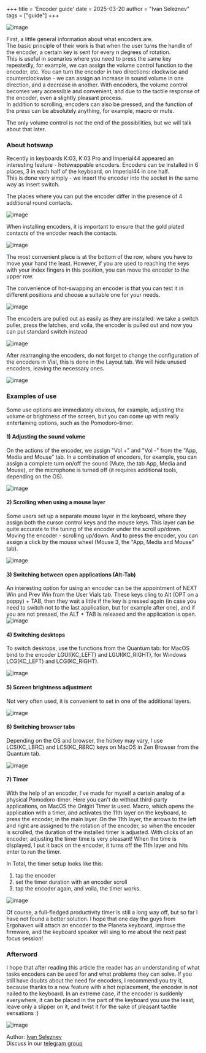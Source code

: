 +++
title = 'Encoder guide'
date = 2025-03-20
author = "Ivan Seleznev"
tags = ["guide"]
+++

![image](/images/encoders/1.png)

First, a little general information about what encoders are.  
The basic principle of their work is that when the user turns the handle of the encoder, a certain key is sent for every n degrees of rotation.  
This is useful in scenarios where you need to press the same key repeatedly, for example, we can assign the volume control function to the encoder, etc. You can turn the encoder in two directions: clockwise and counterclockwise - we can assign an increase in sound volume in one direction, and a decrease in another. With encoders, the volume control becomes very accessible and convenient, and due to the tactile response of the encoder, even a slightly pleasant process.  
In addition to scrolling, encoders can also be pressed, and the function of the press can be absolutely anything, for example, macro or mute.

The only volume control is not the end of the possibilities, but we will talk about that later.

### About hotswap
Recently in keyboards K:03, K:03 Pro and Imperial44 appeared an interesting feature - hotswappable encoders. 
Encoders can be installed in 6 places, 3 in each half of the keyboard, on Imperial44 in one half.  
This is done very simply - we insert the encoder into the socket in the same way as insert switch. 

The places where you can put the encoder differ in the presence of 4 additional round contacts.

![image](/images/encoders/2.png)


When installing encoders, it is important to ensure that the gold plated contacts of the encoder reach the contacts.

![image](/images/encoders/3.png)


The most convenient place is at the bottom of the row, where you have to move your hand the least. However, if you are used to reaching the keys with your index fingers in this position, you can move the encoder to the upper row.

The convenience of hot-swapping an encoder is that you can test it in different positions and choose a suitable one for your needs.

![image](/images/encoders/4.gif)


The encoders are pulled out as easily as they are installed: we take a switch puller, press the latches, and voila, the encoder is pulled out and now you can put standard switch instead

![image](/images/encoders/5.png)


After rearranging the encoders, do not forget to change the configuration of the encoders in Vial, this is done in the Layout tab. We will hide unused encoders, leaving the necessary ones.

![image](/images/encoders/6.gif)


### Examples of use

Some use options are immediately obvious, for example, adjusting the volume or brightness of the screen, but you can come up with really entertaining options, such as the Pomodoro-timer.

#### 1) Adjusting the sound volume
On the actions of the encoder, we assign "Vol +" and "Vol -" from the "App, Media and Mouse" tab. In a combination of encoders, for example, you can assign a complete turn on/off the sound (Mute, the tab App, Media and Mouse), or the microphone is turned off (it requires additional tools, depending on the OS).

![image](/images/encoders/7.gif)


#### 2) Scrolling when using a mouse layer
Some users set up a separate mouse layer in the keyboard, where they assign both the cursor control keys and the mouse keys. This layer can be quite accurate to the tuning of the encoder under the scroll up/down. Moving the encoder - scrolling up/down. And to press the encoder, you can assign a click by the mouse wheel (Mouse 3, the "App, Media and Mouse" tab).

![image](/images/encoders/8.png)

#### 3) Switching between open applications (Alt-Tab)
An interesting option for using an encoder can be the appointment of NEXT Win and Prev Win from the User Vials tab. These keys cling to Alt (OPT on a poppy) + TAB, then they wait a little if the key is pressed again (in case you need to switch not to the last application, but for example after one), and if you are not pressed, the ALT + TAB is released and the application is open.
![image](/images/encoders/9.png)

#### 4) Switching desktops
To switch desktops, use the functions from the Quantum tab: for MacOS bind to the encoder LGUI(KC_LEFT) and LGUI(KC_RIGHT), for Windows LCG(KC_LEFT) and LCG(KC_RIGHT).

![image](/images/encoders/10.png)

#### 5) Screen brightness adjustment
Not very often used, it is convenient to set in one of the additional layers.

![image](/images/encoders/11.gif)

#### 6) Switching browser tabs
Depending on the OS and browser, the hotkey may vary, I use LCS(KC_LBRC) and LCS(KC_RBRC) keys on MacOS in Zen Browser from the Quantum tab.

![image](/images/encoders/12.png)

#### 7) Timer
With the help of an encoder, I've made for myself a certain analog of a physical Pomodoro-timer. Here you can't do without third-party applications, on MacOS the Onigiri Timer is used.
Macro, which opens the application with a timer, and activates the 11th layer on the keyboard, to press the encoder, in the main layer. On the 11th layer, the arrows to the left and right are assigned to the rotation of the encoder, so when the encoder is scrolled, the duration of the installed timer is adjusted. With clicks of an encoder, adjusting the timer time is very pleasant! When the time is displayed, I put it back on the encoder, it turns off the 11th layer and hits enter to run the timer.

In Total, the timer setup looks like this:
1) tap the encoder
2) set the timer duration with an encoder scroll
3) tap the encoder again, and voila, the timer works.

![image](/images/encoders/13.gif)

Of course, a full-fledged productivity timer is still a long way off, but so far I have not found a better solution. 
I hope that one day the guys from Ergohaven will attach an encoder to the Planeta keyboard, improve the firmware, and the keyboard speaker will sing to me about the next past focus session!
### Afterword
I hope that after reading this article the reader has an understanding of what tasks encoders can be used for and what problems they can solve. If you still have doubts about the need for encoders, I recommend you try it, because thanks to a new feature with a hot replacement, the encoder is not nailed to the keyboard. In an extreme case, if the encoder is suddenly everywhere, it can be placed in the part of the keyboard you use the least, leave only a slipper on it, and twist it for the sake of pleasant tactile sensations :)

![image](/images/encoders/14.jpg)

Author: [Ivan Seleznev](https://t.me/Wanyan1337)  
Discuss in our [telegram group](https://t.me/+E-mlq11c97AyZmY6)
